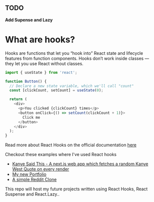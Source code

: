 ## TODO
 **Add Supense and Lazy**

# What are hooks?

Hooks are functions that let you “hook into” React state and lifecycle features from function components. Hooks don’t work inside classes — they let you use React without classes.  

```js
import { useState } from 'react';

function Button() {
  // Declare a new state variable, which we'll call "count"
  const [clickCount, setCount] = useState(0);

  return (
    <div>
      <p>You clicked {clickCount} times</p>
      <button onClick={() => setCount(clickCount + 1)}>
        Click me
      </button>
    </div>
  );
}
```  

Read more about React Hooks on the official documentation [here](https://reactjs.org/docs/hooks-overview.html)  

Checkout these examples where I've used React hooks  
* [Kanye Said This - A next.js web app which fetches a random Kanye West Quote on every render](https://github.com/AdithyaBhat17/kanye-said-this)
* [My new Portfolio](https://github.com/AdithyaBhat17/adithyabhat17.github.io/tree/version-3)
* [A simple Reddit Clone](https://github.com/AdithyaBhat17/react-readable.git)

This repo will host my future projects written using React Hooks, React Suspense and React.Lazy..  
